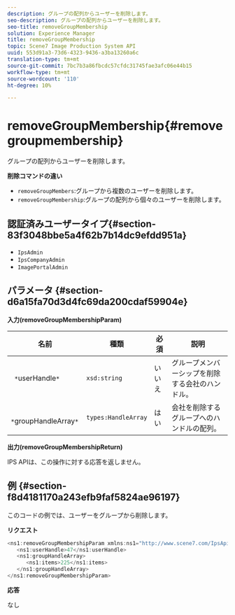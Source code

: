 ```yaml
---
description: グループの配列からユーザーを削除します。
seo-description: グループの配列からユーザーを削除します。
seo-title: removeGroupMembership
solution: Experience Manager
title: removeGroupMembership
topic: Scene7 Image Production System API
uuid: 553d91a3-73d6-4323-9436-a3ba13260a6c
translation-type: tm+mt
source-git-commit: 7bc7b3a86fbcdc57cfdc31745fae3afc06e44b15
workflow-type: tm+mt
source-wordcount: '110'
ht-degree: 10%

---
```



# removeGroupMembership{#removegroupmembership}

グループの配列からユーザーを削除します。

**削除コマンドの違い**

* `removeGroupMembers`:グループから複数のユーザーを削除します。
* `removeGroupMembership`:グループの配列から個々のユーザーを削除します。

## 認証済みユーザータイプ{#section-83f3048bbe5a4f62b7b14dc9efdd951a}

* `IpsAdmin`
* `IpsCompanyAdmin`
* `ImagePortalAdmin`

## パラメータ {#section-d6a15fa70d3d4fc69da200cdaf59904e}

**入力(removeGroupMembershipParam)**

| 名前 | 種類 | 必須 | 説明 |
|---|---|---|---|
| ` *`userHandle`*` | `xsd:string` | いいえ | グループメンバーシップを削除する会社のハンドル。 |
| ` *`groupHandleArray`*` | `types:HandleArray` | はい | 会社を削除するグループへのハンドルの配列。 |

**出力(removeGroupMembershipReturn)**

IPS APIは、この操作に対する応答を返しません。

## 例 {#section-f8d4181170a243efb9faf5824ae96197}

このコードの例では、ユーザーをグループから削除します。

**リクエスト**

```java
<ns1:removeGroupMembershipParam xmlns:ns1="http://www.scene7.com/IpsApi/xsd">
   <ns1:userHandle>47</ns1:userHandle>
   <ns1:groupHandleArray>
      <ns1:items>225</ns1:items>
   </ns1:groupHandleArray>
</ns1:removeGroupMembershipParam>
```

**応答**

なし
